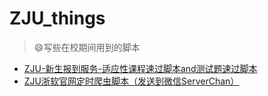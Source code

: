 # ZJU_things
> :smile:写些在校期间用到的脚本 

- [ZJU-新生报到服务-适应性课程速过脚本and测试题速过脚本](./guide_classes_and_tests)
- [ZJU浙软官网定时爬虫脚本（发送到微信ServerChan）](./soft_web_scrapy)

